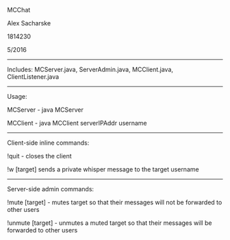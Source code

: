 MCChat

Alex Sacharske

1814230

5/2016

-------------------------------------------------------------

Includes:
MCServer.java, 
ServerAdmin.java, 
MCClient.java, 
ClientListener.java

-------------------------------------------------------------

Usage:

MCServer - java MCServer

MCClient - java MCClient serverIPAddr username

-------------------------------------------------------------

Client-side inline commands:

!quit - closes the client

!w [target] sends a private whisper message to the target username

-------------------------------------------------------------

Server-side admin commands:

!mute [target] - mutes target so that their messages will not be forwarded to other users

!unmute [target] - unmutes a muted target so that their messages will be forwarded to other users
